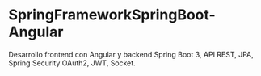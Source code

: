 # SpringFrameworkSpringBoot-Angular
Desarrollo frontend con Angular y backend Spring Boot 3, API REST, JPA, Spring Security OAuth2, JWT, Socket.

